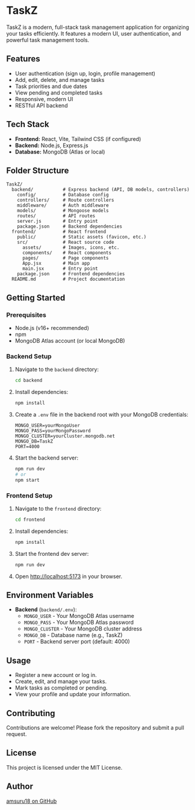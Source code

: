 # TaskZ

TaskZ is a modern, full-stack task management application for organizing your tasks efficiently. It features a modern UI, user authentication, and powerful task management tools.

## Features

- User authentication (sign up, login, profile management)
- Add, edit, delete, and manage tasks
- Task priorities and due dates
- View pending and completed tasks
- Responsive, modern UI
- RESTful API backend

## Tech Stack

- **Frontend:** React, Vite, Tailwind CSS (if configured)
- **Backend:** Node.js, Express.js
- **Database:** MongoDB (Atlas or local)

## Folder Structure

```
TaskZ/
  backend/           # Express backend (API, DB models, controllers)
    config/          # Database config
    controllers/     # Route controllers
    middleware/      # Auth middleware
    models/          # Mongoose models
    routes/          # API routes
    server.js        # Entry point
    package.json     # Backend dependencies
  frontend/          # React frontend
    public/          # Static assets (favicon, etc.)
    src/             # React source code
      assets/        # Images, icons, etc.
      components/    # React components
      pages/         # Page components
      App.jsx        # Main app
      main.jsx       # Entry point
    package.json     # Frontend dependencies
  README.md          # Project documentation
```

## Getting Started

### Prerequisites

- Node.js (v16+ recommended)
- npm
- MongoDB Atlas account (or local MongoDB)

### Backend Setup

1. Navigate to the `backend` directory:
   ```bash
   cd backend
   ```
2. Install dependencies:
   ```bash
   npm install
   ```
3. Create a `.env` file in the backend root with your MongoDB credentials:
   ```env
   MONGO_USER=yourMongoUser
   MONGO_PASS=yourMongoPassword
   MONGO_CLUSTER=yourCluster.mongodb.net
   MONGO_DB=TaskZ
   PORT=4000
   ```
4. Start the backend server:
   ```bash
   npm run dev
   # or
   npm start
   ```

### Frontend Setup

1. Navigate to the `frontend` directory:
   ```bash
   cd frontend
   ```
2. Install dependencies:
   ```bash
   npm install
   ```
3. Start the frontend dev server:
   ```bash
   npm run dev
   ```
4. Open [http://localhost:5173](http://localhost:5173) in your browser.

## Environment Variables

- **Backend** (`backend/.env`):
  - `MONGO_USER` - Your MongoDB Atlas username
  - `MONGO_PASS` - Your MongoDB Atlas password
  - `MONGO_CLUSTER` - Your MongoDB cluster address
  - `MONGO_DB` - Database name (e.g., TaskZ)
  - `PORT` - Backend server port (default: 4000)

## Usage

- Register a new account or log in.
- Create, edit, and manage your tasks.
- Mark tasks as completed or pending.
- View your profile and update your information.

## Contributing

Contributions are welcome! Please fork the repository and submit a pull request.

## License

This project is licensed under the MIT License.

## Author

[amsuru18 on GitHub](https://github.com/amsuru18)
